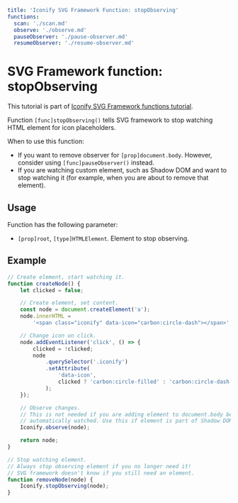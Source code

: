 ```yaml
title: 'Iconify SVG Framework Function: stopObserving'
functions:
  scan: './scan.md'
  observe: './observe.md'
  pauseObserver: './pause-observer.md'
  resumeObserver: './resume-observer.md'
```

# SVG Framework function: stopObserving

This tutorial is part of [Iconify SVG Framework functions tutorial](./functions.md#scanner).

Function `[func]stopObserving()` tells SVG framework to stop watching HTML element for icon placeholders.

When to use this function:

- If you want to remove observer for `[prop]document.body`. However, consider using `[func]pauseObserver()` instead.
- If you are watching custom element, such as Shadow DOM and want to stop watching it (for example, when you are about to remove that element).

## Usage

Function has the following parameter:

- `[prop]root`, `[type]HTMLElement`. Element to stop observing.

## Example

```js
// Create element, start watching it.
function createNode() {
	let clicked = false;

	// Create element, set content.
	const node = document.createElement('a');
	node.innerHTML =
		'<span class="iconify" data-icon="carbon:circle-dash"></span>';

	// Change icon on click.
	node.addEventListener('click', () => {
		clicked = !clicked;
		node
			.querySelector('.iconify')
			.setAttribute(
				'data-icon',
				clicked ? 'carbon:circle-filled' : 'carbon:circle-dash'
			);
	});

	// Observe changes.
	// This is not needed if you are adding element to document.body because document.body is already
	// automatically watched. Use this if element is part of Shadow DOM or some other custom elements tree.
	Iconify.observe(node);

	return node;
}

// Stop watching element.
// Always stop observing element if you no longer need it!
// SVG framework doesn't know if you still need an element.
function removeNode(node) {
	Iconify.stopObserving(node);
}
```
